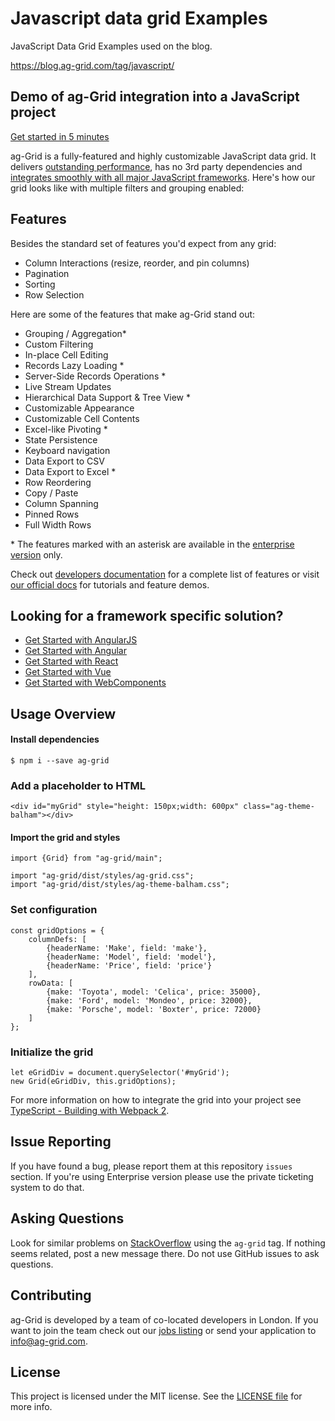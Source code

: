 # Javascript data grid Examples

JavaScript Data Grid Examples used on the blog.

https://blog.ag-grid.com/tag/javascript/

Demo of ag-Grid integration into a JavaScript project
------

[Get started in 5 minutes](https://blog.ag-grid.com/get-started-with-javascript-grid-in-5-minutes/)

ag-Grid is a fully-featured and highly customizable JavaScript data grid.
It delivers [outstanding performance](https://www.ag-grid.com/example.php), has no 3rd party dependencies and [integrates smoothly with all major JavaScript frameworks](https://www.ag-grid.com/javascript-grid-getting-started). Here's how our grid looks like with multiple filters and grouping enabled:



Features
--------------

Besides the standard set of features you'd expect from any grid:

* Column Interactions (resize, reorder, and pin columns)
* Pagination
* Sorting
* Row Selection

Here are some of the features that make ag-Grid stand out:

* Grouping / Aggregation*
* Custom Filtering
* In-place Cell Editing
* Records Lazy Loading *
* Server-Side Records Operations *
* Live Stream Updates
* Hierarchical Data Support & Tree View *
* Customizable Appearance
* Customizable Cell Contents
* Excel-like Pivoting *
* State Persistence
* Keyboard navigation
* Data Export to CSV
* Data Export to Excel *
* Row Reordering
* Copy / Paste 
* Column Spanning
* Pinned Rows
* Full Width Rows

\* The features marked with an asterisk are available in the [enterprise version](https://www.ag-grid.com/license-pricing.php) only.

Check out [developers documentation](https://www.ag-grid.com/javascript-data-grid/) for a complete list of features or visit [our official docs](https://www.ag-grid.com/features-overview) for tutorials and feature demos. 

Looking for a framework specific solution?
--------------
* [Get Started with AngularJS](https://www.ag-grid.com/best-angularjs-data-grid)
* [Get Started with Angular](https://www.ag-grid.com/angular-getting-started)
* [Get Started with React](https://www.ag-grid.com/react-getting-started)
* [Get Started with Vue](https://www.ag-grid.com/vue-getting-started)
* [Get Started with WebComponents](https://www.ag-grid.com/best-web-component-data-grid)

Usage Overview
--------------

#### Install dependencies

    $ npm i --save ag-grid

### Add a placeholder to HTML

    <div id="myGrid" style="height: 150px;width: 600px" class="ag-theme-balham"></div>


#### Import the grid and styles

    import {Grid} from "ag-grid/main";

    import "ag-grid/dist/styles/ag-grid.css";
    import "ag-grid/dist/styles/ag-theme-balham.css";

### Set configuration

    const gridOptions = {
    	columnDefs: [
    		{headerName: 'Make', field: 'make'},
    		{headerName: 'Model', field: 'model'},
    		{headerName: 'Price', field: 'price'}
    	],
    	rowData: [
    		{make: 'Toyota', model: 'Celica', price: 35000},
    		{make: 'Ford', model: 'Mondeo', price: 32000},
    		{make: 'Porsche', model: 'Boxter', price: 72000}
    	]
    };

### Initialize the grid

    let eGridDiv = document.querySelector('#myGrid');
    new Grid(eGridDiv, this.gridOptions);

For more information on how to integrate the grid into your project see [TypeScript - Building with Webpack 2](https://www.ag-grid.com/ag-grid-typescript-webpack-2).

Issue Reporting
----------
If you have found a bug, please report them at this repository `issues` section. If you're using Enterprise version please use the private ticketing system to do that.

Asking Questions
-------------

Look for similar problems on [StackOverflow](https://stackoverflow.com/questions/tagged/ag-grid) using the `ag-grid` tag. If nothing seems related, post a new message there. Do not use GitHub issues to ask questions.

Contributing
------------
ag-Grid is developed by a team of co-located developers in London. If you want to join the team check out our [jobs listing](https://www.ag-grid.com/ag-grid-jobs-board) or send your application to info@ag-grid.com.

License
------------------
This project is licensed under the MIT license. See the [LICENSE file](./LICENSE.txt) for more info.
